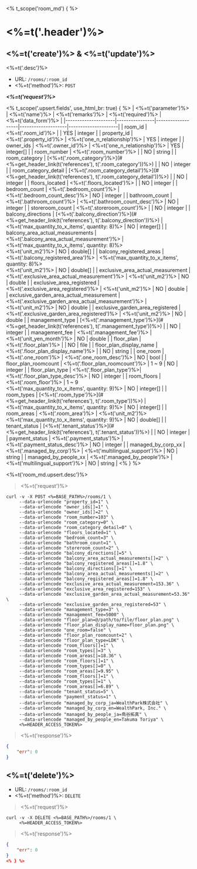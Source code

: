 <% t_scope('room_md') { %>
# <%=t('.header')%>

## <%=t('create')%> & <%=t('update')%>

<%=t('.desc')%>

- URL: `/rooms/:room_id`
- <%=t('method')%>: `POST`

***<%=t('request')%>***

<% t_scope('.upsert.fields', use_html_br: true) { %>
| <%=t('parameter')%> | <%=t('name')%> | <%=t('remarks')%> | <%=t('required')%> | <%=t('data_form')%> |
|---------------------|----------------|-------------------|--------------------|---------------------|
| room_id | <%=t('.room_id')%> | | YES | integer |
| property_id | <%=t('.property_id')%> | <%=t('one_n_relationship')%> | YES | integer |
| owner_ids | <%=t('.owner_id')%> | <%=t('one_n_relationship')%> | YES | integer[] |
| room_number | <%=t('.room_number')%> | | NO | string |
| room_category | [<%=t('.room_category')%>](#<%=get_header_link(t('references'), t('.room_category'))%>) | | NO | integer |
| room_category_detail | [<%=t('.room_category_detail')%>](#<%=get_header_link(t('references'), t('.room_category_detail'))%>) | | NO | integer |
| floors_located | <%=t('.floors_located')%> | | NO | integer |
| bedroom_count | <%=t('.bedroom_count')%> | <%=t('.bedroom_count_desc')%> | NO | integer |
| bathroom_count | <%=t('.bathroom_count')%> | <%=t('.bathroom_count_desc')%> | NO | integer |
| storeroom_count | <%=t('.storeroom_count')%> | | NO | integer |
| balcony_directions | [<%=t('.balcony_direction')%>](#<%=get_header_link(t('references'), t('.balcony_direction'))%>) | <%=t('max_quantity_to_x_items', quantity: 8)%> | NO | integer[] |
| balcony_area_actual_measurements | <%=t('.balcony_area_actual_measurement')%> | <%=t('max_quantity_to_x_items', quantity: 8)%><br><%=t('unit_m2')%> | NO | double[] |
| balcony_registered_areas | <%=t('.balcony_registered_area')%> | <%=t('max_quantity_to_x_items', quantity: 8)%><br><%=t('unit_m2')%> | NO | double[] |
| exclusive_area_actual_measurement | <%=t('.exclusive_area_actual_measurement')%> | <%=t('unit_m2')%> | NO | double |
| exclusive_area_registered | <%=t('.exclusive_area_registered')%> | <%=t('unit_m2')%> | NO | double |
| exclusive_garden_area_actual_measurement | <%=t('.exclusive_garden_area_actual_measurement')%> | <%=t('unit_m2')%> | NO | double |
| exclusive_garden_area_registered | <%=t('.exclusive_garden_area_registered')%> | <%=t('unit_m2')%> | NO | double |
| management_type | [<%=t('.management_type')%>](#<%=get_header_link(t('references'), t('.management_type'))%>) | | NO | integer |
| management_fee | <%=t('.management_fee')%> | <%=t('unit_yen_month')%> | NO | double |
| floor_plan | <%=t('.floor_plan')%> | | NO | file |
| floor_plan_display_name | <%=t('.floor_plan_display_name')%> | | NO | string |
| one_room | <%=t('.one_room')%> | <%=t('.one_room_desc')%> | NO | bool |
| floor_plan_roomcount | <%=t('.floor_plan_roomcount')%> | 1 ~ 9 | NO | integer |
| floor_plan_type | <%=t('.floor_plan_type')%>| <%=t('.floor_plan_type_desc')%> | NO | integer |
| room_floors | <%=t('.room_floor')%> | 1 ~ 9<br><%=t('max_quantity_to_x_items', quantity: 9)%> | NO | integer[] |
| room_types | [<%=t('.room_type')%>](#<%=get_header_link(t('references'), t('.room_type'))%>) | <%=t('max_quantity_to_x_items', quantity: 9)%> | NO | integer[] |
| room_areas | <%=t('.room_area')%> | <%=t('unit_m2')%><br><%=t('max_quantity_to_x_items', quantity: 9)%> | NO | double[] |
| tenant_status | [<%=t('.tenant_status')%>](#<%=get_header_link(t('references'), t('.tenant_status'))%>) | | NO | integer |
| payment_status | <%=t('.payment_status')%> | <%=t('.payment_status_desc')%> | NO | integer |
| managed_by_corp_xx | <%=t('.managed_by_corp')%> | <%=t('multilingual_support')%> | NO | string |
| managed_by_people_xx | <%=t('.managed_by_people')%> | <%=t('multilingual_support')%> | NO | string |
<% } %>

<%=t('room_md.upsert.desc')%>

> <%=t('request')%>

```shell
curl -v -X POST <%=BASE_PATH%>/rooms/1 \
     --data-urlencode "property_id=1" \
     --data-urlencode "owner_ids[]=1" \
     --data-urlencode "owner_ids[]=2" \
     --data-urlencode "room_number=103" \
     --data-urlencode "room_category=0" \
     --data-urlencode "room_category_detail=0" \
     --data-urlencode "floors_located=1" \
     --data-urlencode "bedroom_count=3" \
     --data-urlencode "bathroom_count=1" \
     --data-urlencode "storeroom_count=2" \
     --data-urlencode "balcony_directions[]=5" \
     --data-urlencode "balcony_area_actual_measurements[]=2" \
     --data-urlencode "balcony_registered_areas[]=1.8" \
     --data-urlencode "balcony_directions[]=1" \
     --data-urlencode "balcony_area_actual_measurements[]=2" \
     --data-urlencode "balcony_registered_areas[]=1.8" \
     --data-urlencode "exclusive_area_actual_measurement=153.36" \
     --data-urlencode "exclusive_area_registered=153" \
     --data-urlencode "exclusive_garden_area_actual_measurement=53.36" \
     --data-urlencode "exclusive_garden_area_registered=53" \
     --data-urlencode "management_type=3" \
     --data-urlencode "management_fee=5000" \
     --data-urlencode "floor_plan=@/path/to/file/floor_plan.png" \
     --data-urlencode "floor_plan_display_name=floor_plan.png" \
     --data-urlencode "one_room=false" \
     --data-urlencode "floor_plan_roomcount=2" \
     --data-urlencode "floor_plan_type=LDK" \
     --data-urlencode "room_floors[]=1" \
     --data-urlencode "room_types[]=3" \
     --data-urlencode "room_areas[]=18.36" \
     --data-urlencode "room_floors[]=1" \
     --data-urlencode "room_types[]=0" \
     --data-urlencode "room_areas[]=9.95" \
     --data-urlencode "room_floors[]=1" \
     --data-urlencode "room_types[]=1" \
     --data-urlencode "room_areas[]=6.89" \
     --data-urlencode "tenant_status=5" \
     --data-urlencode "payment_status=1" \
     --data-urlencode "managed_by_corp_ja=WealthPark株式会社" \
     --data-urlencode "managed_by_corp_en=WealthPark, Inc." \
     --data-urlencode "managed_by_people_ja=鳥谷拓真" \
     --data-urlencode "managed_by_people_en=Takuma Toriya" \
     <%=HEADER_ACCESS_TOKEN%>
```

> <%=t('response')%>

```json
{
    "err": 0
}
```

## <%=t('delete')%>

- URL: `/rooms/:room_id`
- <%=t('method')%>: `DELETE`

> <%=t('request')%>

```shell
curl -v -X DELETE <%=BASE_PATH%>/rooms/1 \
     <%=HEADER_ACCESS_TOKEN%>
```

> <%=t('response')%>

```json
{
    "err": 0
}
<% } %>
